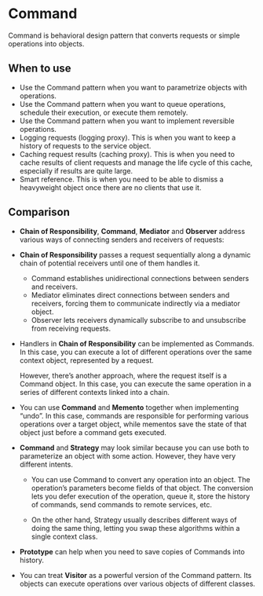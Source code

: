 # Command

Command is behavioral design pattern that converts requests or simple operations into objects.

## When to use

- Use the Command pattern when you want to parametrize objects with operations.
- Use the Command pattern when you want to queue operations, schedule their execution, or execute them remotely.
- Use the Command pattern when you want to implement reversible operations.
- Logging requests (logging proxy). This is when you want to keep a history of requests to the service object.
- Caching request results (caching proxy). This is when you need to cache results of client requests and manage the life cycle of this cache, especially if results are quite large.
- Smart reference. This is when you need to be able to dismiss a heavyweight object once there are no clients that use it.

## Comparison

- **Chain of Responsibility**, **Command**, **Mediator** and **Observer** address various ways of connecting senders and receivers of requests:

- **Chain of Responsibility** passes a request sequentially along a dynamic chain of potential receivers until one of them handles it.

  - Command establishes unidirectional connections between senders and receivers.
  - Mediator eliminates direct connections between senders and receivers, forcing them to communicate indirectly via a mediator object.
  - Observer lets receivers dynamically subscribe to and unsubscribe from receiving requests.

- Handlers in **Chain of Responsibility** can be implemented as Commands. In this case, you can execute a lot of different operations over the same context object, represented by a request.

  However, there’s another approach, where the request itself is a Command object. In this case, you can execute the same operation in a series of different contexts linked into a chain.

- You can use **Command** and **Memento** together when implementing “undo”. In this case, commands are responsible for performing various operations over a target object, while mementos save the state of that object just before a command gets executed.

- **Command** and **Strategy** may look similar because you can use both to parameterize an object with some action. However, they have very different intents.

  - You can use Command to convert any operation into an object. The operation’s parameters become fields of that object. The conversion lets you defer execution of the operation, queue it, store the history of commands, send commands to remote services, etc.

  - On the other hand, Strategy usually describes different ways of doing the same thing, letting you swap these algorithms within a single context class.

- **Prototype** can help when you need to save copies of Commands into history.

- You can treat **Visitor** as a powerful version of the Command pattern. Its objects can execute operations over various objects of different classes.
